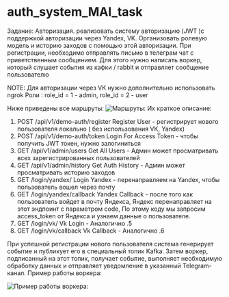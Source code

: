 # auth_system_MAI_task
Задание: Авторизация.
реализовать систему авторизацию (JWT )с поддержкой авторизации через Yandex, VK. 
Организовать ролевую модель и историю заходов с помощью этой авторизации. При регистрации, необходимо отправлять письмо в телеграм чат с приветственным сообщением.
Для этого нужно написать воркер,  который слушает события из кафки / rabbit и отправляет сообщение пользователю

NOTE: Для авторизации через VK нужно дополнительно использовать ngrok
Роли : role_id = 1 - admin, role_id = 2 - user

Ниже приведены все маршруты: 
![Маршруты: ](https://github.com/user-attachments/assets/98040447-2298-459a-a663-c3a8b3ba6be2)
Их краткое описание:   
1. POST /api/v1/demo-auth/register Register User - регистрирует нового пользователя локально ( без использования VK, Yandex)
2. POST /api/v1/demo-auth/token Login For Access Token - чтобы получить JWT токен, нужно залогиниться
3. GET /api/v1/admin/users Get All Users - Админ может просматривать всех зарегистрированных пользователей
4. GET /api/v1/admin/history Get Auth History - Админ может просматривать историю заходов
5. GET /login/yandex/ Login Yandex - перенаправляем на Yandex, чтобы пользователь вошел через почту
6. GET /login/yandex/callback Yandex Callback - после того как пользователь войдет в почту Яндекса, Яндекс перенаправляет на этот эндпоинт с параметром code, По этому коду мы запросим access_token от Яндекса и узнаем данные о пользователе.
7. GET /login/vk/ Vk Login - Аналогично .5
8. GET /login/vk/callback Vk Callback - Аналогично .6






При успешной регистрации нового пользователя система генерирует событие и публикует его в специальный топик Kafka. 
Затем воркер, подписанный на этот топик, получает событие, выполняет необходимую обработку данных и отправляет уведомление в указанный Telegram-канал.
Пример работы воркера:



![Пример работы воркера: ](https://github.com/user-attachments/assets/8b7d5c3e-f318-4e79-afaf-33c28ba1378d)
